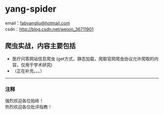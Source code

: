 # yang-spider
email：fabyangliu@hotmail.com\
csdn：http://blog.csdn.net/weixin_36711901
## 爬虫实战，内容主要包括
* 医疗问答网站信息爬虫
  (get方式，静态加载，爬取官网爬虫协议允许爬取的内容，仅用于学术研究)
* （正在补充。。。）
---
### 注释
强烈欢迎各位拍砖！\
热烈欢迎各位批评指教！
